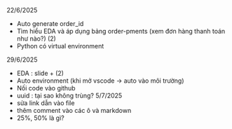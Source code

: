 22/6/2025
- Auto generate order_id
- Tìm hiểu EDA và áp dụng bảng order-pments (xem đơn hàng thanh toán như nào?) (2)
- Python có virtual environment
   
29/6/2025
- EDA : slide + (2)
- Auto environment (khi mở vscode -> auto vào môi trường)
- Nối code vào github
- uuid : tại sao không trùng?
5/7/2025
- sửa link dẫn vào file
- thêm comment vào các ô và markdown
- 25%, 50% là gì?
